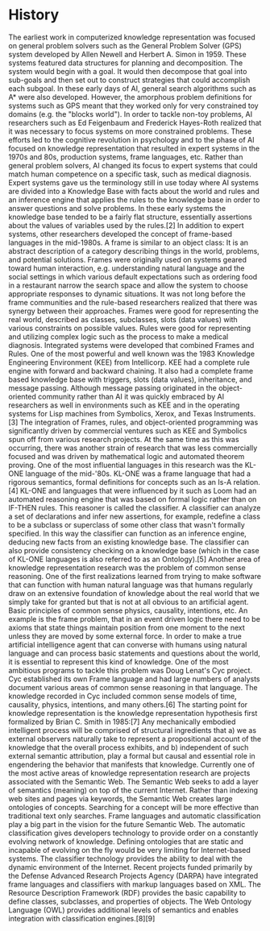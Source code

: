 # History
The earliest work in computerized knowledge representation was focused on general problem solvers such as the General Problem Solver (GPS) system developed by Allen Newell and Herbert A. Simon in 1959. These systems featured data structures for planning and decomposition. The system would begin with a goal. It would then decompose that goal into sub-goals and then set out to construct strategies that could accomplish each subgoal.  In these early days of AI, general search algorithms such as A* were also developed. However, the amorphous problem definitions for systems such as GPS meant that they worked only for very constrained toy domains (e.g. the "blocks world"). In order to tackle non-toy problems, AI researchers such as Ed Feigenbaum and Frederick Hayes-Roth realized that it was necessary to focus systems on more constrained problems.  These efforts led to the cognitive revolution in psychology and to the phase of AI focused on knowledge representation that resulted in expert systems in the 1970s and 80s, production systems, frame languages, etc. Rather than general problem solvers, AI changed its focus to expert systems that could match human competence on a specific task, such as medical diagnosis.  Expert systems gave us the terminology still in use today where AI systems are divided into a Knowledge Base with facts about the world and rules and an inference engine that applies the rules to the knowledge base in order to answer questions and solve problems. In these early systems the knowledge base tended to be a fairly flat structure, essentially assertions about the values of variables used by the rules.[2]  In addition to expert systems, other researchers developed the concept of frame-based languages in the mid-1980s. A frame is similar to an object class: It is an abstract description of a category describing things in the world, problems, and potential solutions. Frames were originally used on systems geared toward human interaction, e.g. understanding natural language and the social settings in which various default expectations such as ordering food in a restaurant narrow the search space and allow the system to choose appropriate responses to dynamic situations.  It was not long before the frame communities and the rule-based researchers realized that there was synergy between their approaches. Frames were good for representing the real world, described as classes, subclasses, slots (data values) with various constraints on possible values. Rules were good for representing and utilizing complex logic such as the process to make a medical diagnosis. Integrated systems were developed that combined Frames and Rules. One of the most powerful and well known was the 1983 Knowledge Engineering Environment (KEE) from Intellicorp. KEE had a complete rule engine with forward and backward chaining. It also had a complete frame based knowledge base with triggers, slots (data values), inheritance, and message passing. Although message passing originated in the object-oriented community rather than AI it was quickly embraced by AI researchers as well in environments such as KEE and in the operating systems for Lisp machines from Symbolics, Xerox, and Texas Instruments.[3]  The integration of Frames, rules, and object-oriented programming was significantly driven by commercial ventures such as KEE and Symbolics spun off from various research projects. At the same time as this was occurring, there was another strain of research that was less commercially focused and was driven by mathematical logic and automated theorem proving. One of the most influential languages in this research was the KL-ONE language of the mid-'80s. KL-ONE was a frame language that had a rigorous semantics, formal definitions for concepts such as an Is-A relation.[4] KL-ONE and languages that were influenced by it such as Loom had an automated reasoning engine that was based on formal logic rather than on IF-THEN rules. This reasoner is called the classifier. A classifier can analyze a set of declarations and infer new assertions, for example, redefine a class to be a subclass or superclass of some other class that wasn't formally specified. In this way the classifier can function as an inference engine, deducing new facts from an existing knowledge base. The classifier can also provide consistency checking on a knowledge base (which in the case of KL-ONE languages is also referred to as an Ontology).[5]  Another area of knowledge representation research was the problem of common sense reasoning. One of the first realizations learned from trying to make software that can function with human natural language was that humans regularly draw on an extensive foundation of knowledge about the real world that we simply take for granted but that is not at all obvious to an artificial agent. Basic principles of common sense physics, causality, intentions, etc. An example is the frame problem, that in an event driven logic there need to be axioms that state things maintain position from one moment to the next unless they are moved by some external force. In order to make a true artificial intelligence agent that can converse with humans using natural language and can process basic statements and questions about the world, it is essential to represent this kind of knowledge. One of the most ambitious programs to tackle this problem was Doug Lenat's Cyc project. Cyc established its own Frame language and had large numbers of analysts document various areas of common sense reasoning in that language. The knowledge recorded in Cyc included common sense models of time, causality, physics, intentions, and many others.[6]  The starting point for knowledge representation is the knowledge representation hypothesis first formalized by Brian C. Smith in 1985:[7]  Any mechanically embodied intelligent process will be comprised of structural ingredients that a) we as external observers naturally take to represent a propositional account of the knowledge that the overall process exhibits, and b) independent of such external semantic attribution, play a formal but causal and essential role in engendering the behavior that manifests that knowledge.  Currently one of the most active areas of knowledge representation research are projects associated with the Semantic Web. The Semantic Web seeks to add a layer of semantics (meaning) on top of the current Internet. Rather than indexing web sites and pages via keywords, the Semantic Web creates large ontologies of concepts. Searching for a concept will be more effective than traditional text only searches. Frame languages and automatic classification play a big part in the vision for the future Semantic Web. The automatic classification gives developers technology to provide order on a constantly evolving network of knowledge. Defining ontologies that are static and incapable of evolving on the fly would be very limiting for Internet-based systems. The classifier technology provides the ability to deal with the dynamic environment of the Internet.  Recent projects funded primarily by the Defense Advanced Research Projects Agency (DARPA) have integrated frame languages and classifiers with markup languages based on XML. The Resource Description Framework (RDF) provides the basic capability to define classes, subclasses, and properties of objects. The Web Ontology Language (OWL) provides additional levels of semantics and enables integration with classification engines.[8][9]
